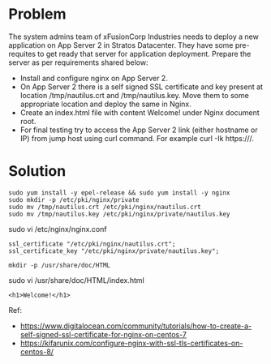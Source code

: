 # Problem
The system admins team of xFusionCorp Industries needs to deploy a new application on App Server 2 in Stratos Datacenter. They have some pre-requites to get ready that server for application deployment. Prepare the server as per requirements shared below:
* Install and configure nginx on App Server 2.
* On App Server 2 there is a self signed SSL certificate and key present at location /tmp/nautilus.crt and /tmp/nautilus.key. Move them to some appropriate location and deploy the same in Nginx.
* Create an index.html file with content Welcome! under Nginx document root.
* For final testing try to access the App Server 2 link (either hostname or IP) from jump host using curl command. For example curl -Ik https://<app-server-ip>/.

# Solution
```
sudo yum install -y epel-release && sudo yum install -y nginx
sudo mkdir -p /etc/pki/nginx/private
sudo mv /tmp/nautilus.crt /etc/pki/nginx/nautilus.crt
sudo mv /tmp/nautilus.key /etc/pki/nginx/private/nautilus.key
```
sudo vi /etc/nginx/nginx.conf
```
ssl_certificate "/etc/pki/nginx/nautilus.crt";
ssl_certificate_key "/etc/pki/nginx/private/nautilus.key";
```
```
mkdir -p /usr/share/doc/HTML
```
sudo vi /usr/share/doc/HTML/index.html
```
<h1>Welcome!</h1>
```

Ref:
* https://www.digitalocean.com/community/tutorials/how-to-create-a-self-signed-ssl-certificate-for-nginx-on-centos-7
* https://kifarunix.com/configure-nginx-with-ssl-tls-certificates-on-centos-8/
